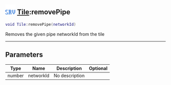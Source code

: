 ## <img src="../../.gitbook/assets/server.png" width="32" height="32" /> [Tile](../tile/README.md):removePipe

```lua
void Tile:removePipe(networkId)
```

Removes the given pipe networkId from the tile

-----------------
## Parameters

| Type   | Name | Description | Optional |
| ------ | ---- | ----------- | -------: |
| number | networkId | No description |  |
